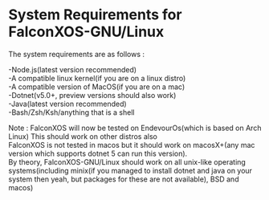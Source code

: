 # System Requirements for FalconXOS-GNU/Linux

The system requirements are as follows : 

-Node.js(latest version recommended)
<br>
-A compatible linux kernel(if you are on a linux distro)
<br>
-A compatible version of MacOS(if you are on a mac)
<br>
-Dotnet(v5.0+, preview versions should also work)
<br>
-Java(latest version recommended)
<br>
-Bash/Zsh/Ksh/anything that is a shell
<br>

Note : FalconXOS will now be tested on EndevourOs(which is based on Arch Linux)
This should work on other distros also
<br>
FalconXOS is not tested in macos but it should work on macosX+(any mac version which supports dotnet 5 can run this version).
<br>
By theory, FalconXOS-GNU/Linux should work on all unix-like operating systems(including minix(if you managed to install dotnet and java on your system then yeah, but packages for these are not available), BSD and macos)

